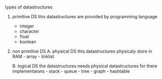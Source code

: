 types of datastructures

1. primitive DS
    this datastructures are provided by programming language
    - integer
    - character
    - float
    - boolean

2. non primitive DS
    A. physical DS
        this datastructures physicaly store in RAM
        - array
        - linklist

    B. logical DS
        the datastructures needs physical datastructures for there implementaions
        - stack
        - queue
        - tree
        - graph
        - hashtable